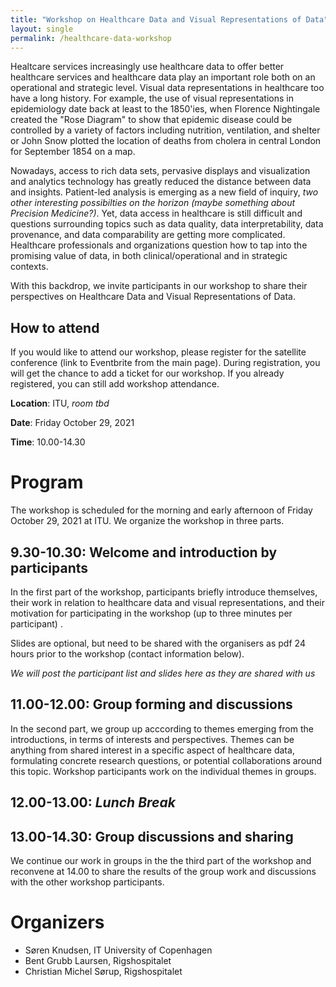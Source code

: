 ```yaml
---
title: "Workshop on Healthcare Data and Visual Representations of Data"
layout: single
permalink: /healthcare-data-workshop
---
```


Healtcare services increasingly use healthcare data to offer better healthcare services and healthcare data play an important role both on an operational and strategic level. Visual data representations in healthcare too have a long history. For example, the use of visual representations in epidemiology date back at least to the 1850'ies, when Florence Nightingale created the "Rose Diagram" to show that epidemic disease could be controlled by a variety of factors including nutrition, ventilation, and shelter or John Snow plotted the location of deaths from cholera in central London for September 1854 on a map.

Nowadays, access to rich data sets, pervasive displays and visualization and analytics technology has greatly reduced the distance between data and insights. Patient-led analysis is emerging as a new field of inquiry, _two other interesting possibilties on the horizon (maybe something about Precision Medicine?)_. Yet, data access in healthcare is still difficult and questions surrounding topics such as data quality, data interpretability, data provenance, and data comparability are getting more complicated. Healthcare professionals and organizations question how to tap into the promising value of data, in both clinical/operational and in strategic contexts.

<!--
In Denmark, we have a long history of high-quality healthcare data. Recent developments in the healthcare services organisation, such as "Sundhedsplatformen", have asked clinicians to spend more time on administrative tasks, with limited benefit in return. We are interested in exploring organizational responses to data use and  
 -->
 
With this backdrop, we invite participants in our workshop to share their perspectives on Healthcare Data and Visual Representations of Data.

## How to attend

If you would like to attend our workshop, please register for the satellite conference (link to Eventbrite from the main page). During registration, you will get the chance to add a ticket for our workshop. If you already registered, you can still add workshop attendance.

**Location**: ITU, _room tbd_

**Date**: Friday October 29, 2021

**Time**: 10.00-14.30

# Program

The workshop is scheduled for the morning and early afternoon of Friday October 29, 2021 at ITU. We organize the workshop in three parts. 

## 9.30-10.30: Welcome and introduction by participants

In the first part of the workshop, participants briefly introduce themselves, their work in relation to healthcare data and visual representations, and their motivation for participating in the workshop (up to three minutes per participant) . 

Slides are optional, but need to be shared with the organisers as pdf 24 hours prior to the workshop (contact information below). 

_We will post the participant list and slides here as they are shared with us_

## 11.00-12.00: Group forming and discussions

In the second part, we group up acccording to themes emerging from the introductions, in terms of interests and perspectives. Themes can be anything from shared interest in a specific aspect of healthcare data, formulating concrete research questions, or potential collaborations around this topic. Workshop participants work on the individual themes in groups.

## 12.00-13.00: _Lunch Break_

## 13.00-14.30: Group discussions and sharing
We continue our work in groups in the the third part of the workshop and reconvene at 14.00 to share the results of the group work and discussions with the other workshop participants.

# Organizers
* Søren Knudsen, IT University of Copenhagen
* Bent Grubb Laursen, Rigshospitalet
* Christian Michel Sørup, Rigshospitalet
